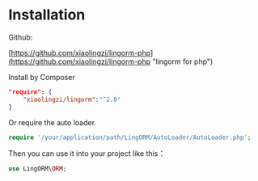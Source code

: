 # Installation

Github:

[https://github.com/xiaolingzi/lingorm-php](https://github.com/xiaolingzi/lingorm-php "lingorm for php")

Install by Composer

```json
"require": {
    "xiaolingzi/lingorm":"^2.0"
}
```

Or require the auto loader.

```php
require '/your/application/path/LingORM/AutoLoader/AutoLoader.php';
```

Then you can use it into your project like this：

```php
use LingORM\ORM;
```
